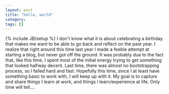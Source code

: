 ```yaml
---
layout: post
title: "hello, world"
category: 
tags: []
---
```

{% include JB/setup %}
I don't know what it is about celebrating a birthday that makes me want to be able to go back and reflect on the past year.
I realize that right around this time last year I made a feeble attempt at starting a blog, but never got off the ground.
It was probably due to the fact that, like this time, I spent most of the initial energy trying to get something that looked halfway decent.
Last time, there was almost no bootstrapping process, so I failed hard and fast.
Hopefully this time, since I at least have something basic to work with, I will keep up with it.
My goal is to capture and share things I learn at work, and things I learn/experience at life.
Only time will tell....

